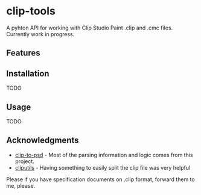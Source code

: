 # clip-tools

A pyhton API for working with Clip Studio Paint .clip and .cmc files. Currently work in progress.

## Features


## Installation

TODO


## Usage

TODO  

## Acknowledgments 

- [clip-to-psd](https://github.com/dobrokot/clip_to_psd) - Most of the parsing information and logic comes from this project.
- [cliputils](https://github.com/rasensuihei/cliputils) - Having something to easily split the clip file was very helpful

Please if you have specification documents on .clip format, forward them to me, please.
